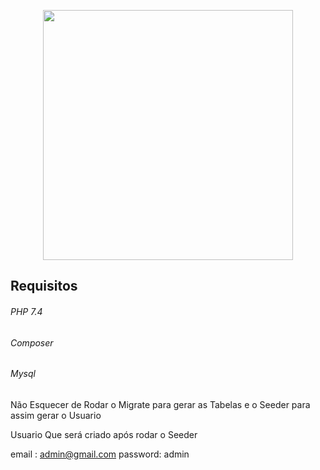 <p align="center"><a href="https://laravel.com" target="_blank"><img src="https://raw.githubusercontent.com/laravel/art/master/logo-lockup/5%20SVG/2%20CMYK/1%20Full%20Color/laravel-logolockup-cmyk-red.svg" width="400"></a></p>

<h2> Requisitos </h2>

<h6> PHP 7.4 </h6>
<h6> Composer </h6>
<h6> Mysql </h6>

Não Esquecer de Rodar o Migrate para gerar as Tabelas e o Seeder para assim gerar o Usuario

Usuario Que será criado após rodar o Seeder

email : admin@gmail.com
password: admin

